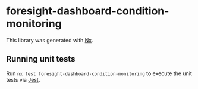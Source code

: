 # foresight-dashboard-condition-monitoring

This library was generated with [Nx](https://nx.dev).

## Running unit tests

Run `nx test foresight-dashboard-condition-monitoring` to execute the unit tests via [Jest](https://jestjs.io).
